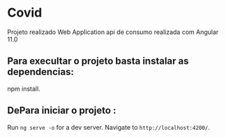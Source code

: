 # Covid

Projeto realizado Web Application api de consumo realizada com Angular 11.0


## Para execultar o projeto basta instalar as dependencias: 

npm install.


## DePara iniciar o projeto :

Run `ng serve -o` for a dev server. Navigate to `http://localhost:4200/`. 

